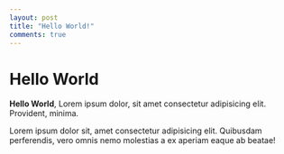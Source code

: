 ```yaml
---
layout: post
title: "Hello World!"
comments: true
---
```


# Hello World

**Hello World**, Lorem ipsum dolor, sit amet consectetur adipisicing elit. Provident, minima.


Lorem ipsum dolor sit, amet consectetur adipisicing elit. Quibusdam perferendis, vero omnis nemo molestias a ex aperiam eaque ab beatae!